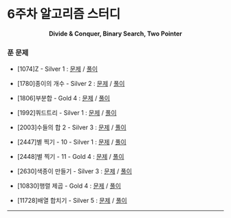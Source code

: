 # 6주차 알고리즘 스터디

<div align = center>
  <b>Divide & Conquer, Binary Search, Two Pointer</b>
</div>

### 푼 문제

  - [1074]Z - Silver 1 : [문제](https://www.acmicpc.net/problem/1074) / [풀이](https://github.com/firemancha/Algorithm/tree/main/Baekjoon/DivideConquer/%5B1074%5DZ)

  - [1780]종이의 개수 - Silver 2 : [문제](https://www.acmicpc.net/problem/1780) / [풀이](https://github.com/firemancha/Algorithm/tree/main/Baekjoon/DivideConquer/%5B1780%5D%EC%A2%85%EC%9D%B4%EC%9D%98%20%EA%B0%9C%EC%88%98)

  - [1806]부분합 - Gold 4 : [문제](https://www.acmicpc.net/problem/1806) / [풀이](https://github.com/firemancha/Algorithm/tree/main/Baekjoon/TwoPointer/%5B1806%5D%EB%B6%80%EB%B6%84%ED%95%A9)

  - [1992]쿼드트리 - Silver 1 : [문제](https://www.acmicpc.net/problem/1992) / [풀이](https://github.com/firemancha/Algorithm/tree/main/Baekjoon/DivideConquer/%5B1992%5D%EC%BF%BC%EB%93%9C%ED%8A%B8%EB%A6%AC)

  - [2003]수들의 합 2 - Silver 3 : [문제](https://www.acmicpc.net/problem/2003) / [풀이](https://github.com/firemancha/Algorithm/tree/main/Baekjoon/TwoPointer/%5B2003%5D%EC%88%98%EB%93%A4%EC%9D%98%20%ED%95%A9%202)

  - [2447]별 찍기 - 10 - Silver 1 : [문제](https://www.acmicpc.net/problem/2447) / [풀이](https://github.com/firemancha/Algorithm/tree/main/Baekjoon/DivideConquer/%5B2447%5D%EB%B3%84%20%EC%B0%8D%EA%B8%B0%20-%2010)

  - [2448]별 찍기 - 11 - Gold 4 : [문제](https://www.acmcicpc.net/problem/2448) / [풀이](https://github.com/firemancha/Algorithm/tree/main/Baekjoon/DivideConquer/%5B2448%5D%EB%B3%84%20%EC%B0%8D%EA%B8%B0%20-%2011)

  - [2630]색종이 만들기 - Silver 3 : [문제](https://www.acmicpc.net/problem/2630) / [풀이](https://github.com/firemancha/Algorithm/tree/main/Baekjoon/DivideConquer/%5B2630%5D%EC%83%89%EC%A2%85%EC%9D%B4%20%EB%A7%8C%EB%93%A4%EA%B8%B0)

  - [10830]행렬 제곱 - Gold 4 : [문제](https://www.acmicpc.net/problem/10830) / [풀이](https://github.com/firemancha/Algorithm/tree/main/Baekjoon/DivideConquer/%5B10830%5D%ED%96%89%EB%A0%AC%20%EC%A0%9C%EA%B3%B1)

  - [11728]배열 합치기 - Silver 5 : [문제](https://www.acmicpc.net/problem/11728) / [풀이](https://github.com/firemancha/Algorithm/tree/main/Baekjoon/TwoPointer/%5B11728%5D%EB%B0%B0%EC%97%B4%20%ED%95%A9%EC%B9%98%EA%B8%B0)

---
